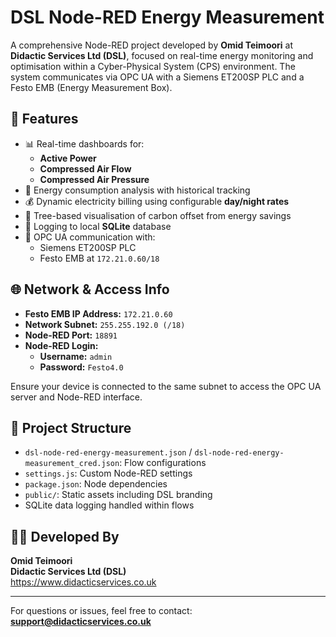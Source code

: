 # DSL Node-RED Energy Measurement

A comprehensive Node-RED project developed by **Omid Teimoori** at **Didactic Services Ltd (DSL)**, focused on real-time energy monitoring and optimisation within a Cyber-Physical System (CPS) environment. The system communicates via OPC UA with a Siemens ET200SP PLC and a Festo EMB (Energy Measurement Box).

## 🔧 Features

- 📊 Real-time dashboards for:
  - **Active Power**
  - **Compressed Air Flow**
  - **Compressed Air Pressure**
- 🧠 Energy consumption analysis with historical tracking
- 💰 Dynamic electricity billing using configurable **day/night rates**
- 🌱 Tree-based visualisation of carbon offset from energy savings
- 💾 Logging to local **SQLite** database
- 🔌 OPC UA communication with:
  - Siemens ET200SP PLC
  - Festo EMB at `172.21.0.60/18`

## 🌐 Network & Access Info

- **Festo EMB IP Address:** `172.21.0.60`  
- **Network Subnet:** `255.255.192.0 (/18)`  
- **Node-RED Port:** `18891`  
- **Node-RED Login:**
  - **Username:** `admin`
  - **Password:** `Festo4.0`

Ensure your device is connected to the same subnet to access the OPC UA server and Node-RED interface.

## 📁 Project Structure

- `dsl-node-red-energy-measurement.json` / `dsl-node-red-energy-measurement_cred.json`: Flow configurations
- `settings.js`: Custom Node-RED settings
- `package.json`: Node dependencies
- `public/`: Static assets including DSL branding
- SQLite data logging handled within flows

## 👨‍💻 Developed By

**Omid Teimoori**  
**Didactic Services Ltd (DSL)**  
<https://www.didacticservices.co.uk>

---

For questions or issues, feel free to contact: **support@didacticservices.co.uk**
